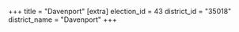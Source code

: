 +++
title = "Davenport"
[extra]
election_id = 43
district_id = "35018"
district_name = "Davenport"
+++
